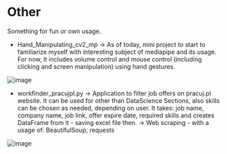 # Other
Something for fun or own usage.

- Hand_Manipulating_cv2_mp -> As of today, mini project to start to familiarize myself with interesting subject of mediapipe and its usage. For now, it includes volume control and mouse control (including clicking and screen manipulation) using hand gestures.

![image](https://github.com/bartoszkozakiewicz/Other/assets/105235140/7119421c-b535-40c3-be54-1930db4156c8)

- workfinder_pracujpl.py -> Application to filter job offers on pracuj.pl website. It can be used for other than DataScience Sections, also skills can be chosen as needed, depending on user. It takes: job name, company name, job link, offer expire date, required skills and creates DataFrame from it - saving excel file then.
  -> Web scraping - with a usage of:  BeautifulSoup, requests

![image](https://github.com/bartoszkozakiewicz/Other/assets/105235140/cb148417-2f72-443b-8310-5a203c09a7d6)

